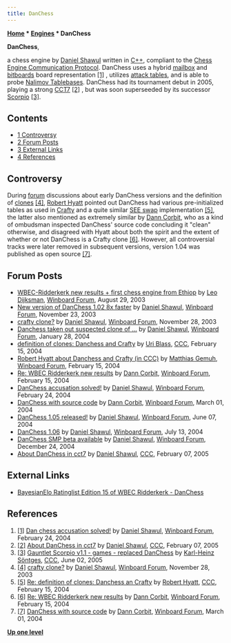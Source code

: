 ```yaml
---
title: DanChess
---
```

**[Home](Home "Home") * [Engines](Engines "Engines") * DanChess**

**DanChess**,

a chess engine by [Daniel Shawul](Daniel_Shawul "Daniel Shawul") written in [C++](Cpp "Cpp"), compliant to the [Chess Engine Communication Protocol](Chess_Engine_Communication_Protocol "Chess Engine Communication Protocol"). DanChess uses a hybrid [mailbox](Mailbox "Mailbox") and [bitboards](Bitboards "Bitboards") board representation <a id="cite-note-1" href="#cite-ref-1">[1]</a> , utilizes [attack tables](Attack_and_Defend_Maps "Attack and Defend Maps"), and is able to probe [Nalimov Tablebases](Nalimov_Tablebases "Nalimov Tablebases"). DanChess had its tournament debut in 2005, playing a strong [CCT7](CCT7 "CCT7") <a id="cite-note-2" href="#cite-ref-2">[2]</a> , but was soon superseeded by its successor [Scorpio](Scorpio "Scorpio") <a id="cite-note-3" href="#cite-ref-3">[3]</a>.

## Contents

- [1 Controversy](#controversy)
- [2 Forum Posts](#forum-posts)
- [3 External Links](#external-links)
- [4 References](#references)

## Controversy

During [forum](Computer_Chess_Forums "Computer Chess Forums") discussions about early DanChess versions and the definition of [clones](Category:Clone "Category:Clone") <a id="cite-note-4" href="#cite-ref-4">[4]</a>, [Robert Hyatt](Robert_Hyatt "Robert Hyatt") pointed out DanChess had various pre-initialized tables as used in [Crafty](Crafty "Crafty") and a quite similar [SEE swap](SEE_-_The_Swap_Algorithm "SEE - The Swap Algorithm") implementation <a id="cite-note-5" href="#cite-ref-5">[5]</a>, the latter also mentioned as extremely similar by [Dann Corbit](Dann_Corbit "Dann Corbit"), who as a kind of ombudsman inspected DanChess' source code concluding it "clean" otherwise, and disagreed with Hyatt about both the spirit and the extent of whether or not DanChess is a Crafty clone <a id="cite-note-6" href="#cite-ref-6">[6]</a>. However, all controversial tracks were later removed in subsequent versions, version 1.04 was published as open source <a id="cite-note-7" href="#cite-ref-7">[7]</a>.

## Forum Posts

- [WBEC-Ridderkerk new results + first chess engine from Ethiop](http://www.open-aurec.com/wbforum/viewtopic.php?f=18&t=43920) by [Leo Dijksman](Leo_Dijksman "Leo Dijksman"), [Winboard Forum](Computer_Chess_Forums "Computer Chess Forums"), August 29, 2003
- [New version of DanChess 1.02 8x faster](http://www.open-aurec.com/wbforum/viewtopic.php?f=18&t=45264) by [Daniel Shawul](Daniel_Shawul "Daniel Shawul"), [Winboard Forum](Computer_Chess_Forums "Computer Chess Forums"), November 23, 2003
- [crafty clone?](http://www.open-aurec.com/wbforum/viewtopic.php?f=18&t=45342) by [Daniel Shawul](Daniel_Shawul "Daniel Shawul"), [Winboard Forum](Computer_Chess_Forums "Computer Chess Forums"), November 28, 2003
- [Danchess taken out suspected clone of ...](http://www.open-aurec.com/wbforum/viewtopic.php?f=18&t=46251) by [Daniel Shawul](Daniel_Shawul "Daniel Shawul"), [Winboard Forum](Computer_Chess_Forums "Computer Chess Forums"), January 28, 2004
- [definition of clones: Danchess and Crafty](https://www.stmintz.com/ccc/index.php?id=349222) by [Uri Blass](Uri_Blass "Uri Blass"), [CCC](CCC "CCC"), February 15, 2004
- [Robert Hyatt about Danchess and Crafty (in CCC)](http://www.open-aurec.com/wbforum/viewtopic.php?f=18&t=46486&start=20) by [Matthias Gemuh](Matthias_Gemuh "Matthias Gemuh"), [Winboard Forum](Computer_Chess_Forums "Computer Chess Forums"), February 15, 2004
- [Re: WBEC Ridderkerk new results](http://www.open-aurec.com/wbforum/viewtopic.php?f=18&t=46486&p=176048#p176025) by [Dann Corbit](Dann_Corbit "Dann Corbit"), [Winboard Forum](Computer_Chess_Forums "Computer Chess Forums"), February 15, 2004
- [DanChess accusation solved!](http://www.open-aurec.com/wbforum/viewtopic.php?f=18&t=46332) by [Daniel Shawul](Daniel_Shawul "Daniel Shawul"), [Winboard Forum](Computer_Chess_Forums "Computer Chess Forums"), February 24, 2004
- [DanChess with source code](http://www.open-aurec.com/wbforum/viewtopic.php?f=18&t=46673) by [Dann Corbit](Dann_Corbit "Dann Corbit"), [Winboard Forum](Computer_Chess_Forums "Computer Chess Forums"), March 01, 2004
- [DanChess 1.05 released!](http://www.open-aurec.com/wbforum/viewtopic.php?f=18&t=47804) by [Daniel Shawul](Daniel_Shawul "Daniel Shawul"), [Winboard Forum](Computer_Chess_Forums "Computer Chess Forums"), June 07, 2004
- [DanChess 1.06](http://www.open-aurec.com/wbforum/viewtopic.php?f=18&t=48175) by [Daniel Shawul](Daniel_Shawul "Daniel Shawul"), [Winboard Forum](Computer_Chess_Forums "Computer Chess Forums"), July 13, 2004
- [DanChess SMP beta available](http://www.open-aurec.com/wbforum/viewtopic.php?f=2&t=1113) by [Daniel Shawul](Daniel_Shawul "Daniel Shawul"), [Winboard Forum](Computer_Chess_Forums "Computer Chess Forums"), December 24, 2004
- [About DanChess in cct7](https://www.stmintz.com/ccc/index.php?id=410092) by [Daniel Shawul](Daniel_Shawul "Daniel Shawul"), [CCC](CCC "CCC"), February 07, 2005

## External Links

- [BayesianElo Ratinglist Edition 15 of WBEC Ridderkerk - DanChess](http://wbec-ridderkerk.nl/html/BayesianElo_ed15.htm)

## References

1. <a id="cite-ref-1" href="#cite-note-1">[1]</a> [Dan chess accusation solved!](http://www.open-aurec.com/wbforum/viewtopic.php?f=18&t=46332) by [Daniel Shawul](Daniel_Shawul "Daniel Shawul"), [Winboard Forum](Computer_Chess_Forums "Computer Chess Forums"), February 24, 2004
1. <a id="cite-ref-2" href="#cite-note-2">[2]</a> [About DanChess in cct7](https://www.stmintz.com/ccc/index.php?id=410092) by [Daniel Shawul](Daniel_Shawul "Daniel Shawul"), [CCC](CCC "CCC"), February 07, 2005
1. <a id="cite-ref-3" href="#cite-note-3">[3]</a> [Gauntlet Scorpio v1.1 - games - replaced DanChess](https://www.stmintz.com/ccc/index.php?id=429465) by [Karl-Heinz Söntges](index.php?title=Karl-Heinz_S%C3%B6ntges&action=edit&redlink=1 "Karl-Heinz Söntges (page does not exist)"), [CCC](CCC "CCC"), June 02, 2005
1. <a id="cite-ref-4" href="#cite-note-4">[4]</a> [crafty clone?](http://www.open-aurec.com/wbforum/viewtopic.php?f=18&t=45342) by [Daniel Shawul](Daniel_Shawul "Daniel Shawul"), [Winboard Forum](Computer_Chess_Forums "Computer Chess Forums"), November 28, 2003
1. <a id="cite-ref-5" href="#cite-note-5">[5]</a> [Re: definition of clones: Danchess an Crafty](https://www.stmintz.com/ccc/index.php?id=349253) by [Robert Hyatt](Robert_Hyatt "Robert Hyatt"), [CCC](CCC "CCC"), February 15, 2004
1. <a id="cite-ref-6" href="#cite-note-6">[6]</a> [Re: WBEC Ridderkerk new results](http://www.open-aurec.com/wbforum/viewtopic.php?f=18&t=46486&p=176048#p176025) by [Dann Corbit](Dann_Corbit "Dann Corbit"), [Winboard Forum](Computer_Chess_Forums "Computer Chess Forums"), February 15, 2004
1. <a id="cite-ref-7" href="#cite-note-7">[7]</a> [DanChess with source code](http://www.open-aurec.com/wbforum/viewtopic.php?f=18&t=46673) by [Dann Corbit](Dann_Corbit "Dann Corbit"), [Winboard Forum](Computer_Chess_Forums "Computer Chess Forums"), March 01, 2004

**[Up one level](Engines "Engines")**

